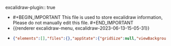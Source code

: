 excalidraw-plugin:: true

- #+BEGIN_IMPORTANT
  This file is used to store excalidraw information, Please do not manually edit this file.
  #+END_IMPORTANT
- {{renderer excalidraw-menu, excalidraw-2023-06-13-15-05-31}}
- ```json
  {"elements":[],"files":{},"appState":{"gridSize":null,"viewBackgroundColor":"#ffffff"}}
  ```